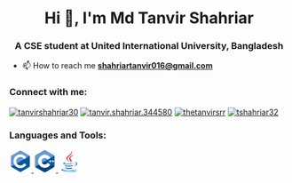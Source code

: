 <h1 align="center">Hi 👋, I'm Md Tanvir Shahriar</h1>
<h3 align="center">A CSE student at United International University, Bangladesh</h3>

- 📫 How to reach me **shahriartanvir016@gmail.com**

<h3 align="left">Connect with me:</h3>
<p align="left">
<a href="https://linkedin.com/in/tanvirshahriar30" target="blank"><img align="center" src="https://raw.githubusercontent.com/rahuldkjain/github-profile-readme-generator/master/src/images/icons/Social/linked-in-alt.svg" alt="tanvirshahriar30" height="30" width="40" /></a>
<a href="https://fb.com/tanvir.shahriar.344580" target="blank"><img align="center" src="https://raw.githubusercontent.com/rahuldkjain/github-profile-readme-generator/master/src/images/icons/Social/facebook.svg" alt="tanvir.shahriar.344580" height="30" width="40" /></a>
<a href="https://instagram.com/thetanvirsrr" target="blank"><img align="center" src="https://raw.githubusercontent.com/rahuldkjain/github-profile-readme-generator/master/src/images/icons/Social/instagram.svg" alt="thetanvirsrr" height="30" width="40" /></a>
<a href="https://codeforces.com/profile/tshahriar32" target="blank"><img align="center" src="https://raw.githubusercontent.com/rahuldkjain/github-profile-readme-generator/master/src/images/icons/Social/codeforces.svg" alt="tshahriar32" height="30" width="40" /></a>
</p>

<h3 align="left">Languages and Tools:</h3>
<p align="left"> <a href="https://www.cprogramming.com/" target="_blank" rel="noreferrer"> <img src="https://raw.githubusercontent.com/devicons/devicon/master/icons/c/c-original.svg" alt="c" width="40" height="40"/> </a> <a href="https://www.w3schools.com/cpp/" target="_blank" rel="noreferrer"> <img src="https://raw.githubusercontent.com/devicons/devicon/master/icons/cplusplus/cplusplus-original.svg" alt="cplusplus" width="40" height="40"/> </a> <a href="https://www.java.com" target="_blank" rel="noreferrer"> <img src="https://raw.githubusercontent.com/devicons/devicon/master/icons/java/java-original.svg" alt="java" width="40" height="40"/> </a> </p>
